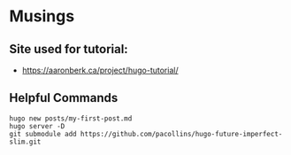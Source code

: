 # Musings
## Site used for tutorial: 
- https://aaronberk.ca/project/hugo-tutorial/

## Helpful Commands
``` 
hugo new posts/my-first-post.md
hugo server -D
git submodule add https://github.com/pacollins/hugo-future-imperfect-slim.git